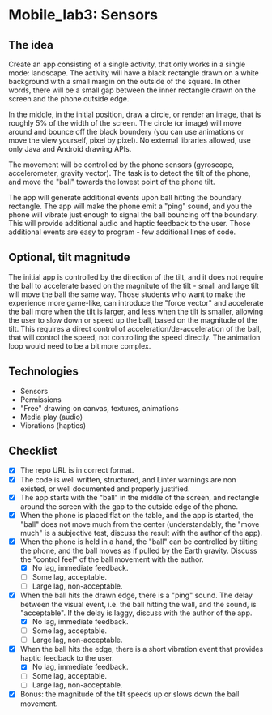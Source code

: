# Mobile_lab3: Sensors

## The idea

Create an app consisting of a single activity, that only works in a single mode: landscape. The activity will have a black rectangle drawn on a white background with a small margin on the outside of the square. In other words, there will be a small gap between the inner rectangle drawn on the screen and the phone outside edge. 

In the middle, in the initial position, draw a circle, or render an image, that is roughly 5% of the width of the screen. The circle (or image) will move around and bounce off the black boundery (you can use animations or move the view yourself, pixel by pixel). No external libraries allowed, use only Java and Android drawing APIs. 

The movement will be controlled by the phone sensors (gyroscope, accelerometer, gravity vector). The task is to detect the tilt of the phone, and move the "ball" towards the lowest point of the phone tilt. 

The app will generate additional events upon ball hitting the boundary rectangle. The app will make the phone emit a "ping" sound, and you the phone will vibrate just enough to signal the ball bouncing off the boundary. This will provide additional audio and haptic feedback to the user. Those additional events are easy to program - few additional lines of code. 


## Optional, tilt magnitude

The initial app is controlled by the direction of the tilt, and it does not require the ball to accelerate based on the magnitute of the tilt - small and large tilt will move the ball the same way. Those students who want to make the experience more game-like, can introduce the "force vector" and accelerate the ball more when the tilt is larger, and less when the tilt is smaller, allowing the user to slow down or speed up the ball, based on the magnitude of the tilt. This requires a direct control of acceleration/de-acceleration of the ball, that will control the speed, not controlling the speed directly. The animation loop would need to be a bit more complex. 

## Technologies

- Sensors
- Permissions
- "Free" drawing on canvas, textures, animations
- Media play (audio)
- Vibrations (haptics)

## Checklist

- [X] The repo URL is in correct format.
- [X] The code is well written, structured, and Linter warnings are non existed, or well documented and properly justified. 
- [X] The app starts with the "ball" in the middle of the screen, and rectangle around the screen with the gap to the outside edge of the phone.
- [X] When the phone is placed flat on the table, and the app is started, the "ball" does not move much from the center (understandably, the "move much" is a subjective test, discuss the result with the author of the app).
- [X] When the phone is held in a hand, the "ball" can be controlled by tilting the phone, and the ball moves as if pulled by the Earth gravity. Discuss the "control feel" of the ball movement with the author.
    - [X] No lag, immediate feedback.
    - [ ] Some lag, acceptable.
    - [ ] Large lag, non-acceptable. 
- [X] When the ball hits the drawn edge, there is a "ping" sound. The delay between the visual event, i.e. the ball hitting the wall, and the sound, is "acceptable". If the delay is laggy, discuss with the author of the app.
    - [X] No lag, immediate feedback.
    - [ ] Some lag, acceptable.
    - [ ] Large lag, non-acceptable. 
- [X] When the ball hits the edge, there is a short vibration event that provides haptic feedback to the user. 
    - [X] No lag, immediate feedback.
    - [ ] Some lag, acceptable.
    - [ ] Large lag, non-acceptable. 
- [X] Bonus: the magnitude of the tilt speeds up or slows down the ball movement.
